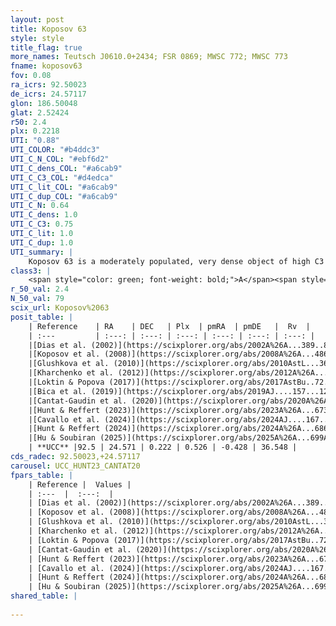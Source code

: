 ```yaml
---
layout: post
title: Koposov 63
style: style
title_flag: true
more_names: Teutsch J0610.0+2434; FSR 0869; MWSC 772; MWSC 773
fname: koposov63
fov: 0.08
ra_icrs: 92.50023
de_icrs: 24.57117
glon: 186.50048
glat: 2.52424
r50: 2.4
plx: 0.2218
UTI: "0.88"
UTI_COLOR: "#b4ddc3"
UTI_C_N_COL: "#ebf6d2"
UTI_C_dens_COL: "#a6cab9"
UTI_C_C3_COL: "#d4edca"
UTI_C_lit_COL: "#a6cab9"
UTI_C_dup_COL: "#a6cab9"
UTI_C_N: 0.64
UTI_C_dens: 1.0
UTI_C_C3: 0.75
UTI_C_lit: 1.0
UTI_C_dup: 1.0
UTI_summary: |
    Koposov 63 is a moderately populated, very dense object of high C3 quality. It is very well-studied in the literature.
class3: |
    <span style="color: green; font-weight: bold;">A</span><span style="color: #FFC300; font-weight: bold;">B</span>
r_50_val: 2.4
N_50_val: 79
scix_url: Koposov%2063
posit_table: |
    | Reference    | RA    | DEC   | Plx  | pmRA  | pmDE   |  Rv  |
    | :---         | :---: | :---: | :---: | :---: | :---: | :---: |
    |[Dias et al. (2002)](https://scixplorer.org/abs/2002A%26A...389..871D) | 92.508 | 24.561 | -- | 0.31 | -1.4 | -- |
    |[Koposov et al. (2008)](https://scixplorer.org/abs/2008A%26A...486..771K) | 92.506 | 24.561 | -- | -- | -- | -- |
    |[Glushkova et al. (2010)](https://scixplorer.org/abs/2010AstL...36...75G) | 92.507 | 24.561 | -- | -- | -- | -- |
    |[Kharchenko et al. (2012)](https://scixplorer.org/abs/2012A%26A...543A.156K) | 92.508 | 24.55 | -- | 1.65 | -2.1 | -- |
    |[Loktin & Popova (2017)](https://scixplorer.org/abs/2017AstBu..72..257L) | 92.505 | 24.562 | -- | 0.548 | -0.704 | -- |
    |[Bica et al. (2019)](https://scixplorer.org/abs/2019AJ....157...12B) | 92.528 | 24.555 | -- | -- | -- | -- |
    |[Cantat-Gaudin et al. (2020)](https://scixplorer.org/abs/2020A%26A...640A...1C) | 92.499 | 24.567 | 0.206 | 0.546 | -0.447 | -- |
    |[Hunt & Reffert (2023)](https://scixplorer.org/abs/2023A%26A...673A.114H) | 92.521 | 24.565 | 0.225 | 0.513 | -0.443 | 25.168 |
    |[Cavallo et al. (2024)](https://scixplorer.org/abs/2024AJ....167...12C) | 92.509 | 24.563 | 0.227 | -- | -- | -- |
    |[Hunt & Reffert (2024)](https://scixplorer.org/abs/2024A%26A...686A..42H) | 92.521 | 24.565 | 0.225 | 0.513 | -0.443 | 25.168 |
    |[Hu & Soubiran (2025)](https://scixplorer.org/abs/2025A%26A...699A.246H) | 92.509 | 24.562 | -- | -- | -- | -- |
    | **UCC** |92.5 | 24.571 | 0.222 | 0.526 | -0.428 | 36.548 | 
cds_radec: 92.50023,+24.57117
carousel: UCC_HUNT23_CANTAT20
fpars_table: |
    | Reference |  Values |
    | :---  |  :---:  |
    | [Dias et al. (2002)](https://scixplorer.org/abs/2002A%26A...389..871D) | `E(B-V)=0.26, Dist=3000.0, Age=9.15` |
    | [Koposov et al. (2008)](https://scixplorer.org/abs/2008A%26A...486..771K) | `E(B-V)=0.26, Distance=3000, Age=9.15` |
    | [Glushkova et al. (2010)](https://scixplorer.org/abs/2010AstL...36...75G) | `E(B-V)=0.26, Dm=12.32, Age=9.15` |
    | [Kharchenko et al. (2012)](https://scixplorer.org/abs/2012A%26A...543A.156K) | `e_bv=0.5, distance=3220, log_age=9.22` |
    | [Loktin & Popova (2017)](https://scixplorer.org/abs/2017AstBu..72..257L) | `E(B-V)=0.386, Dmod=13.295, logt=8.3` |
    | [Cantat-Gaudin et al. (2020)](https://scixplorer.org/abs/2020A%26A...640A...1C) | `AVNN=1.06, DMNN=12.89, AgeNN=9.29` |
    | [Hunt & Reffert (2023)](https://scixplorer.org/abs/2023A%26A...673A.114H) | `AV50=1.579, diffAV50=2.064, MOD50=13.082, logAge50=8.779` |
    | [Cavallo et al. (2024)](https://scixplorer.org/abs/2024AJ....167...12C) | `AV50=1.18, dMod50=12.51, logAge50=9.11, [Fe/H]50=0.34` |
    | [Hunt & Reffert (2024)](https://scixplorer.org/abs/2024A%26A...686A..42H) | `MassJ=821.103` |
    | [Hu & Soubiran (2025)](https://scixplorer.org/abs/2025A%26A...699A.246H) | `MA22=-0.22, MA23f=-0.44, MA23g=-0.4, MZ23=-0.61, MK24=-0.39, MF24=-0.56` |
shared_table: |
    
---
```

